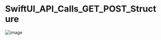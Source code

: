 # SwiftUI_API_Calls_GET_POST_Structure


![image](https://user-images.githubusercontent.com/43421834/145673688-c475d8f2-62db-4b2e-adaf-0a9548aad913.png)

